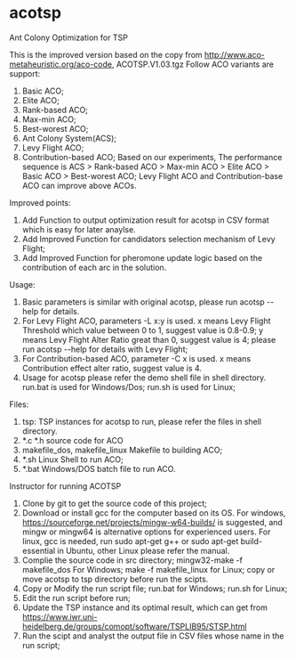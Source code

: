 # acotsp
Ant Colony Optimization for TSP

This is the improved version based on the copy from http://www.aco-metaheuristic.org/aco-code, ACOTSP.V1.03.tgz
Follow ACO variants are support:
1. Basic ACO;
2. Elite ACO;
3. Rank-based ACO;
4. Max-min ACO;
5. Best-worest ACO;
6. Ant Colony System(ACS);
7. Levy Flight ACO;
8. Contribution-based ACO;
Based on our experiments, The performance sequence is ACS > Rank-based ACO > Max-min ACO > Elite ACO > Basic ACO > Best-worest ACO; Levy Flight ACO and Contribution-base ACO can improve above ACOs.

Improved points:
1. Add Function to output optimization result for acotsp in CSV format which is easy for later anaylse.
2. Add Improved Function for candidators selection mechanism of Levy Flight;
3. Add Improved Function for pheromone update logic based on the contribution of each arc in the solution.

Usage:
1. Basic parameters is similar with original acotsp, please run acotsp --help for details.
2. For Levy Flight ACO, parameters  -L x:y is used.
    x means Levy Flight Threshold which value between 0 to 1, suggest value is 0.8-0.9; 
	y means Levy Flight Alter Ratio great than 0, suggest value is 4;
	please run acotsp --help for details with Levy Flight;
3. For Contribution-based ACO, parameter -C x is used.
    x means Contribution effect alter ratio, suggest value is 4.
4. Usage for acotsp please refer the demo shell file in shell directory.
   run.bat is used for Windows/Dos;
   run.sh is used for Linux;

Files:
1. tsp: TSP instances for acotsp to run, please refer the files in shell directory.
2. *.c *.h source code for ACO
3. makefile_dos, makefile_linux Makefile to building ACO;
4. *.sh Linux Shell to run ACO;
5. *.bat Windows/DOS batch file to run ACO.

Instructor for running ACOTSP
1. Clone by git to get the source code of this project;
2. Download or install gcc for the computer based on its OS.
   For windows, https://sourceforge.net/projects/mingw-w64-builds/ is suggested, and mingw or mingw64 is alternative options for experienced users.
   For linux, gcc is needed, run sudo apt-get g++ or sudo apt-get build-essential in Ubuntu, other Linux please refer the manual.
3. Complie the source code in src directory;
   mingw32-make -f makefile_dos For Windows;
   make -f makefile_linux for Linux;
   copy or move acotsp to tsp directory before run the scipts.
4. Copy or Modify the run script file;
   run.bat for Windows; run.sh for Linux;
5. Edit the run script before run;
6. Update the TSP instance and its optimal result, which can get from https://www.iwr.uni-heidelberg.de/groups/comopt/software/TSPLIB95/STSP.html
7. Run the scipt and analyst the output file in CSV files whose name in the run script;